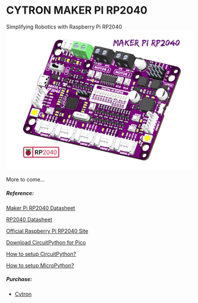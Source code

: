 # CYTRON MAKER PI RP2040
Simplifying Robotics with Raspberry Pi RP2040
![Maker Pi RP2040](/icon.png)

More to come...




##### Reference:

[Maker Pi RP2040 Datasheet](https://docs.google.com/document/d/1DJASwxgbattM37V4AIlJVR4pxukq0up25LppA8-z_AY/edit?usp=sharing)

[RP2040 Datasheet](https://datasheets.raspberrypi.org/rp2040/rp2040-datasheet.pdf)

[Official Raspberry Pi RP2040 Site](https://www.raspberrypi.org/documentation/rp2040/getting-started/)

[Download CircuitPython for Pico](https://circuitpython.org/board/raspberry_pi_pico/)

[How to setup CircuitPython?](https://github.com/CytronTechnologies/MAKER-PI-RP2040/blob/main/setup-circuitpython.md)

[How to setup MicroPython?](https://github.com/CytronTechnologies/MAKER-PI-RP2040/blob/main/setup-micropython.md)



##### Purchase:

* [Cytron](https://www.cytron.io/p-maker-pi-rp2040)
